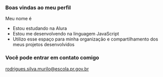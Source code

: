 ### Boas vindas ao meu perfil 


Meu nome é 
- Estou estudando na Alura
- Estou me desenvolvendo na linguagem JavaScript
- Utilizo esse espaço para minha organização e compartilhamento dos meus projetos desenvolvidos
### Você pode entrar em contato comigo 

rodrigues.silva.murilo@escola.pr.gov.br


